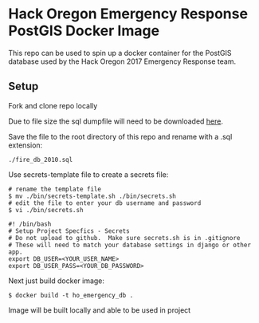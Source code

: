 # Hack Oregon Emergency Response PostGIS Docker Image

This repo can be used to spin up a docker container for the PostGIS database used by the Hack Oregon 2017 Emergency Response team.

## Setup

Fork and clone repo locally

Due to file size the sql dumpfile will need to be downloaded  [here](https://drive.google.com/file/d/0B7k-dMOX1R5WOWpTZDdhMFBMUW8/view?usp=sharing).  

Save the file to the root directory of this repo and rename with a .sql extension:  

    ./fire_db_2010.sql

Use secrets-template file to create a secrets file:

    # rename the template file
    $ mv ./bin/secrets-template.sh ./bin/secrets.sh
    # edit the file to enter your db username and password
    $ vi ./bin/secrets.sh

    #! /bin/bash
    # Setup Project Specfics - Secrets
    # Do not upload to github.  Make sure secrets.sh is in .gitignore
    # These will need to match your database settings in django or other app.
    export DB_USER=<YOUR_USER_NAME>
    export DB_USER_PASS=<YOUR_DB_PASSWORD>

Next just build docker image:  

    $ docker build -t ho_emergency_db .

Image will be built locally and able to be used in project
